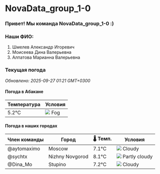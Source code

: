 # NovaData_group_1-0
### Привет! Мы команда NovaData_group_1-0 :)

### Наши ФИО:
1. Шмелев Александр Игоревич
2. Моисеева Дина Валерьевна
3. Алпатова Марианна Валерьевна

### Текущая погода
<!-- WEATHER:START -->
_Обновлено: 2025-09-27 01:21 GMT+0300_

#### Погода в Абакане

| Температура | Условия |
|-------------|----------|
| 5.2°C     | ![](https://cdn.weatherapi.com/weather/64x64/night/248.png) Fog |

#### Погода в наших городах

| Член команды  | Город               | 🌡️ Темп.  | Условия          |
|---------------|---------------------|-----------|--------------------|
| @aytomaximo    | Moscow              |    7.1°C | ![](https://cdn.weatherapi.com/weather/64x64/night/119.png) Cloudy       |
| @sychtx        | Nizhny Novgorod     |    8.1°C | ![](https://cdn.weatherapi.com/weather/64x64/night/116.png) Partly cloudy |
| @Dina_Mo       | Stupino             |    7.2°C | ![](https://cdn.weatherapi.com/weather/64x64/night/119.png) Cloudy       |

<!-- WEATHER:END -->
